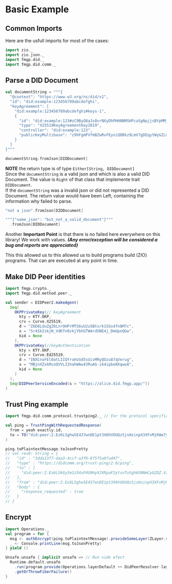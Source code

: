 # Basic Example


## Common Imports

Here are the usfull imports for most of the cases:

```scala mdoc
import zio._
import zio.json._
import fmgp.did._
import fmgp.did.comm._
```


## Parse a DID Document

```scala mdoc:silent
val documentString = """{
  "@context": "https://www.w3.org/ns/did/v1",
  "id": "did:example:123456789abcdefghi",
  "keyAgreement": [
    "did:example:123456789abcdefghi#keys-1",
    {
      "id": "did:example:123#zC9ByQ8aJs8vrNXyDhPHHNNMSHPcaSgNpjjsBYpMMjsTdS",
      "type": "X25519KeyAgreementKey2019",
      "controller": "did:example:123",
      "publicKeyMultibase": "z9hFgmPVfmBZwRvFEyniQDBkz9LmV7gDEqytWyGZLmDXE"
    }
  ]
}"""
```
```scala mdoc
documentString.fromJson[DIDDocument]
```

**NOTE** the return type is of type `Either[String, DIDDocument]`
<br> Since the `documentString` is a valid json and which is also a valid DID Document.
The value is `Right` of that class that implemente trait `DIDDocument`.
<br> If the `documentString` was a invalid json or did not represented a DID Document.
The return value would have been Left, containing the information why failed to parse.

```scala mdoc
"not a json".fromJson[DIDDocument]
```

```scala mdoc
"""{"some_json": "but_not_a_valid_document"}"""
  .fromJson[DIDDocument]
```

Another **Important Point** is that there is no failed here everywhere on this library! We work with values.
___(Any error/exception will be considered a bug and reports are appreciated)___

This this allowed us to this allowed us to build programs build (ZIO) programs. That can are executed at any point in time.

## Make DID Peer identities

```scala
import fmgp.crypto._
import fmgp.did.method.peer._

val sender = DIDPeer2.makeAgent(
  Seq(
    OKPPrivateKey(// keyAgreement
      kty = KTY.OKP,
      crv = Curve.X25519,
      d = "Z6D8LduZgZ6LnrOHPrMTS6uU2u5Btsrk1SGs4fn8M7c",
      x = "Sr4SkIskjN_VdKTn0zkjYbhGTWArdUNE4j_DmUpnQGw",
      kid = None
    ),
    OKPPrivateKey(//keyAuthentication
      kty = KTY.OKP,
      crv = Curve.Ed25519,
      d = "INXCnxFEl0atLIIQYruHzGd5sUivMRyQOzu87qVerug",
      x = "MBjnXZxkMcoQVVL21hahWAw43RuAG-i64ipbeKKqwoA",
      kid = None
    )
  ),
  Seq(DIDPeerServiceEncoded(s = "https://alice.did.fmgp.app/"))
)
```

## Trust Ping example

```scala
import fmgp.did.comm.protocol.trustping2._ // For the protocol specific stuff

val ping = TrustPingWithRequestedResponse(
  from = yeah exactly.id,
  to = TO("did:peer:2.Ez6LSghwSE437wnDE1pt3X6hVDUQzSjsHzinpX3XFvMjRAm7y.Vz6Mkhh1e5CEYYq6JBUcTZ6Cp2ranCWRrv7Yax3Le4N59R6dd.SeyJ0IjoiZG0iLCJzIjoiaHR0cHM6Ly9hbGljZS5kaWQuZm1ncC5hcHAvIiwiciI6W10sImEiOlsiZGlkY29tbS92MiJdfQ")
)

ping.toPlaintextMessage.toJsonPretty
// val res0: String = {
//   "id" : "3dda13f7-daa3-4ccf-a3f0-9f5f5a8fad47",
//   "type" : "https://didcomm.org/trust-ping/2.0/ping",
//   "to" : [
//     "did:peer:2.Ez6LSkGy3e2z54uP4U9HyXJXRpaF2ytsnTuVgh6SNNmCyGZQZ.Vz6Mkjdwvf9hWc6ibZndW9B97si92DSk9hWAhGYBgP9kUFk8Z.SeyJ0IjoiZG0iLCJzIjoiaHR0cHM6Ly9ib2IuZGlkLmZtZ3AuYXBwLyIsInIiOltdLCJhIjpbImRpZGNvbW0vdjIiXX0"
//   ],
//   "from" : "did:peer:2.Ez6LSghwSE437wnDE1pt3X6hVDUQzSjsHzinpX3XFvMjRAm7y.Vz6Mkhh1e5CEYYq6JBUcTZ6Cp2ranCWRrv7Yax3Le4N59R6dd.SeyJ0IjoiZG0iLCJzIjoiaHR0cHM6Ly9hbGljZS5kaWQuZm1ncC5hcHAvIiwiciI6W10sImEiOlsiZGlkY29tbS92MiJdfQ",
//   "body" : {
//     "response_requested" : true
//   }
// }
```


## Encrypt

```scala
import Operations._
val program = for {
  msg <- authEncrypt(ping.toPlaintextMessage).provideSomeLayer(ZLayer.succeed(alice))
  _ <- Console.printLine(msg.toJsonPretty)
} yield ()

Unsafe.unsafe { implicit unsafe => // Run side efect
  Runtime.default.unsafe
    .run(program.provide(Operations.layerDefault ++ DidPeerResolver.layer))
    .getOrThrowFiberFailure()
}
```